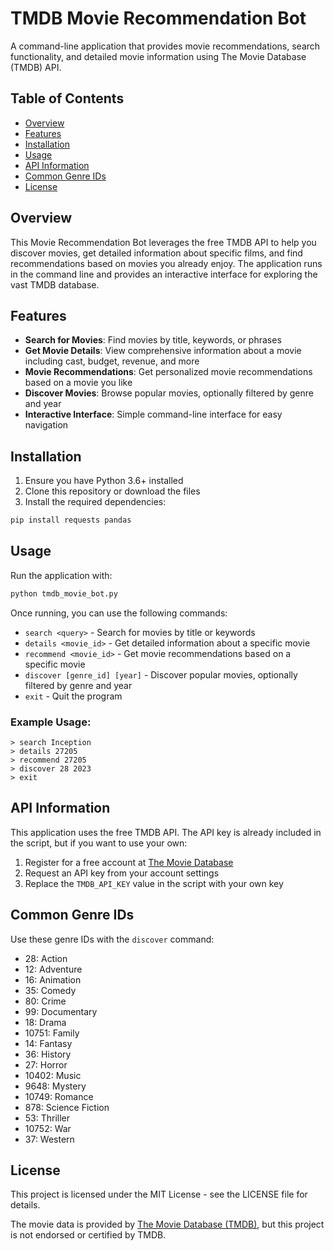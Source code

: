 # TMDB Movie Recommendation Bot

A command-line application that provides movie recommendations, search functionality, and detailed movie information using The Movie Database (TMDB) API.

## Table of Contents

- [Overview](#overview)
- [Features](#features)
- [Installation](#installation)
- [Usage](#usage)
- [API Information](#api-information)
- [Common Genre IDs](#common-genre-ids)
- [License](#license)

## Overview

This Movie Recommendation Bot leverages the free TMDB API to help you discover movies, get detailed information about specific films, and find recommendations based on movies you already enjoy. The application runs in the command line and provides an interactive interface for exploring the vast TMDB database.

## Features

- **Search for Movies**: Find movies by title, keywords, or phrases
- **Get Movie Details**: View comprehensive information about a movie including cast, budget, revenue, and more
- **Movie Recommendations**: Get personalized movie recommendations based on a movie you like
- **Discover Movies**: Browse popular movies, optionally filtered by genre and year
- **Interactive Interface**: Simple command-line interface for easy navigation

## Installation

1. Ensure you have Python 3.6+ installed
2. Clone this repository or download the files
3. Install the required dependencies:

```bash
pip install requests pandas
```

## Usage

Run the application with:

```bash
python tmdb_movie_bot.py
```

Once running, you can use the following commands:

- `search <query>` - Search for movies by title or keywords
- `details <movie_id>` - Get detailed information about a specific movie
- `recommend <movie_id>` - Get movie recommendations based on a specific movie
- `discover [genre_id] [year]` - Discover popular movies, optionally filtered by genre and year
- `exit` - Quit the program

### Example Usage:

```
> search Inception
> details 27205
> recommend 27205
> discover 28 2023
> exit
```

## API Information

This application uses the free TMDB API. The API key is already included in the script, but if you want to use your own:

1. Register for a free account at [The Movie Database](https://www.themoviedb.org/)
2. Request an API key from your account settings
3. Replace the `TMDB_API_KEY` value in the script with your own key

## Common Genre IDs

Use these genre IDs with the `discover` command:

- 28: Action
- 12: Adventure
- 16: Animation
- 35: Comedy
- 80: Crime
- 99: Documentary
- 18: Drama
- 10751: Family
- 14: Fantasy
- 36: History
- 27: Horror
- 10402: Music
- 9648: Mystery
- 10749: Romance
- 878: Science Fiction
- 53: Thriller
- 10752: War
- 37: Western

## License

This project is licensed under the MIT License - see the LICENSE file for details.

The movie data is provided by [The Movie Database (TMDB)](https://www.themoviedb.org/), but this project is not endorsed or certified by TMDB.
